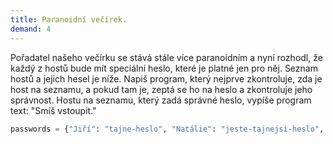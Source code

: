 ```yaml
---
title: Paranoidní večírek.
demand: 4
---
```


Pořadatel našeho večírku se stává stále více paranoidním a nyní rozhodl, že každý z hostů bude mít speciální heslo, které je platné jen pro něj. Seznam hostů a jejich hesel je níže. Napiš program, který nejprve zkontroluje, zda je host na seznamu, a pokud tam je, zeptá se ho na heslo a zkontroluje jeho správnost. Hostu na seznamu, který zadá správné heslo, vypíše program text: "Smíš vstoupit."

```py
passwords = {"Jiří": "tajne-heslo", "Natálie": "jeste-tajnejsi-heslo", "Klára": "nejtajnejsi-heslo"}
```
